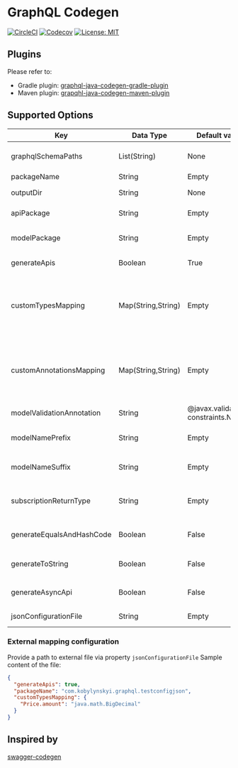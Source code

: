 # GraphQL Codegen #

[![CircleCI](https://img.shields.io/circleci/build/github/kobylynskyi/graphql-java-codegen)](https://circleci.com/gh/kobylynskyi/graphql-java-codegen/tree/master)
[![Codecov](https://img.shields.io/codecov/c/github/kobylynskyi/graphql-java-codegen)](https://codecov.io/gh/kobylynskyi/graphql-java-codegen)
[![License: MIT](https://img.shields.io/badge/License-MIT-yellow.svg)](https://opensource.org/licenses/MIT)

## Plugins

Please refer to:
* Gradle plugin: [graphql-java-codegen-gradle-plugin](https://github.com/kobylynskyi/graphql-java-codegen-gradle-plugin)
* Maven plugin: [grapqhl-java-codegen-maven-plugin](https://github.com/kobylynskyi/graphql-java-codegen-maven-plugin) 


## Supported Options

| Key                       | Data Type          | Default value                             | Description |
| ------------------------- | ------------------ | ----------------------------------------- | ----------- |
| graphqlSchemaPaths        | List(String)       | None                                      | GraphQL schema locations. You can supply multiple paths to GraphQL schemas. |
| packageName               | String             | Empty                                     | Java package for generated classes. |
| outputDir                 | String             | None                                      | The output target directory into which code will be generated. |
| apiPackage                | String             | Empty                                     | Java package for generated api classes (Query, Mutation, Subscription). |
| modelPackage              | String             | Empty                                     | Java package for generated model classes (type, input, interface, enum, union). |
| generateApis              | Boolean            | True                                      | Specifies whether api classes should be generated as well as model classes. |
| customTypesMapping        | Map(String,String) | Empty                                     | Can be used to supply custom mappings for scalars. <br/> Supports:<br/> * Map of (GraphqlObjectName.fieldName) to (JavaType) <br/> * Map of (GraphqlType) to (JavaType) |
| customAnnotationsMapping  | Map(String,String) | Empty                                     | Can be used to supply custom annotations (serializers) for scalars. <br/> Supports:<br/> * Map of (GraphqlObjectName.fieldName) to (JavaType) <br/> * Map of (GraphqlType) to (JavaType) |
| modelValidationAnnotation | String             | @javax.validation.<br>constraints.NotNull | Annotation for mandatory (NonNull) fields. Can be null/empty. |
| modelNamePrefix           | String             | Empty                                     | Sets the prefix for GraphQL model classes (type, input, interface, enum, union). |
| modelNameSuffix           | String             | Empty                                     | Sets the suffix for GraphQL model classes (type, input, interface, enum, union). |
| subscriptionReturnType    | String             | Empty                                     | Return type for subscription methods. For example: `org.reactivestreams.Publisher`, `io.reactivex.Observable`, etc. |
| generateEqualsAndHashCode | Boolean            | False                                     | Specifies whether generated model classes should have equals and hashCode methods defined. |
| generateToString          | Boolean            | False                                     | Specifies whether generated model classes should have toString method defined. |
| generateAsyncApi          | Boolean            | False                                     | If true, then wrap type into `java.util.concurrent.CompletableFuture` or `subscriptionReturnType` |
| jsonConfigurationFile     | String             | Empty                                     | Path to an external mapping configuration. |

### External mapping configuration

Provide a path to external file via property `jsonConfigurationFile`
Sample content of the file:

```json
{
  "generateApis": true,
  "packageName": "com.kobylynskyi.graphql.testconfigjson",
  "customTypesMapping": {
    "Price.amount": "java.math.BigDecimal"
  }
}
```

## Inspired by
[swagger-codegen](https://github.com/swagger-api/swagger-codegen)

